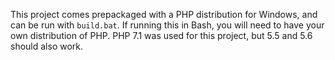 This project comes prepackaged with a PHP distribution for Windows, and can be run with `build.bat`. If running this in Bash, you will need to have your own distribution of PHP. PHP 7.1 was used for this project, but 5.5 and 5.6 should also work.
